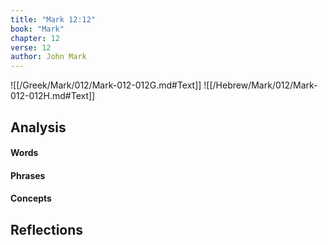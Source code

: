 ```yaml
---
title: "Mark 12:12"
book: "Mark"
chapter: 12
verse: 12
author: John Mark
---
```

![[/Greek/Mark/012/Mark-012-012G.md#Text]]
![[/Hebrew/Mark/012/Mark-012-012H.md#Text]]

## Analysis

#### Words

#### Phrases

#### Concepts

## Reflections
